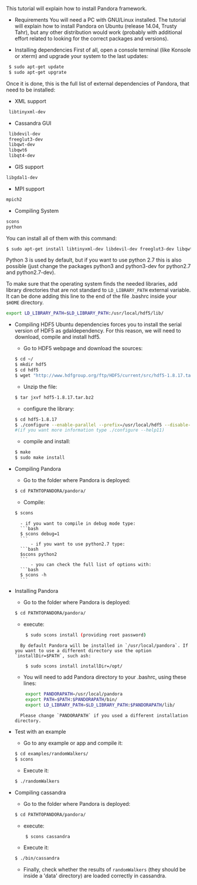 
This tutorial will explain how to install Pandora framework.

- Requirements
You will need a PC with GNU/Linux installed. The tutorial will explain how to install Pandora on Ubuntu (release 14.04, Trusty Tahr), but any other distribution would work (probably with additional effort related to looking for the correct packages and versions).

- Installing dependencies
First of all, open a console terminal (like Konsole or xterm) and upgrade your system to the last updates:
```bash
 $ sudo apt-get update
 $ sudo apt-get upgrate
```

Once it is done, this is the full list of external dependencies of Pandora, that need to be installed:

- XML support
```bash
 libtinyxml-dev
```

- Cassandra GUI
```bash
 libdevil-dev
 freeglut3-dev
 libqwt-dev
 libqwt6
 libqt4-dev
```

- GIS support

```bash
libgdal1-dev
```

- MPI support
```bash
mpich2
```

- Compiling System
```bash
scons
python
```

You can install all of them with this command:
```bash
$ sudo apt-get install libtinyxml-dev libdevil-dev freeglut3-dev libqwt-dev libqwt6 libqt4-dev libqt4-opengl-dev libgdal1-dev mpich2 scons build-essential libboost-random-dev libboost-python-dev libboost-filesystem-dev libboost-system-dev libmpich2-dev python3 python3-dev libboost-test-dev libboost-timer-dev libboost-chrono-dev
```

Python 3 is used by default, but if you want to use python 2.7 this is also possible (just change the packages python3 and python3-dev for python2.7 and python2.7-dev).

To make sure that the operating system finds the needed libraries, add library directories that are not standard to `LD_LIBRARY_PATH` external variable. It can be done adding this line to the end of the file .bashrc inside your `$HOME` directory.

```bash
export LD_LIBRARY_PATH=$LD_LIBRARY_PATH:/usr/local/hdf5/lib/
```

- Compiling HDF5
Ubuntu dependencies forces you to install the serial version of HDF5 as gdaldependency. For this reason, we will need to download, compile and install hdf5.
	* Go to HDF5 webpage and download the sources:
	```bash
	$ cd ~/
	$ mkdir hdf5
	$ cd hdf5
	$ wget "http://www.hdfgroup.org/ftp/HDF5/current/src/hdf5-1.8.17.tar.bz2"
	```
	* Unzip the file:
	```bash
	$ tar jxvf hdf5-1.8.17.tar.bz2
	```
	* configure the library:
	```bash
	$ cd hdf5-1.8.17
	$ ./configure --enable-parallel --prefix=/usr/local/hdf5 --disable-shared --with-pic
	#(if you want more information type ./configure --help11)
 	```
	* compile and install:
	```bash
	$ make
	$ sudo make install
	```

- Compiling Pandora
	* Go to the folder where Pandora is deployed:
	```bash
	$ cd PATHTOPANDORA/pandora/
	```
	* Compile:
	```bash
	$ scons
	```

		- if you want to compile in debug mode type: 
		```bash 
		$ scons debug=1
		``` 
        	- if you want to use python2.7 type: 
		```bash 
		$scons python2 
		```
        	- you can check the full list of options with: 
		```bash
		$ scons -h
		```

- Installing Pandora
	* Go to the folder where Pandora is deployed:
	```bash
	$ cd PATHTOPANDORA/pandora/
	```
	* execute:
	```bash
        $ sudo scons install (providing root password)
	```
        By default Pandora will be installed in `/usr/local/pandora`. If you want to use a different directory use the option `installDir=$PATH`, such ash:
	```bash
        $ sudo scons install installDir=/opt/
	```

    * You will need to add Pandora directory to your .bashrc, using these lines:
	```bash
        export PANDORAPATH=/usr/local/pandora
        export PATH=$PATH:$PANDORAPATH/bin/
        export LD_LIBRARY_PATH=$LD_LIBRARY_PATH:$PANDORAPATH/lib/
	```
        Please change `PANDORAPATH` if you used a different installation directory.

- Test with an example
	* Go to any example or app and compile it:
	```bash
	$ cd examples/randomWalkers/
	$ scons
	```
	
	* Execute it:
	```bash
	$ ./randomWalkers
	```
	
- Compiling cassandra
	* Go to the folder where Pandora is deployed:
	```bash
	$ cd PATHTOPANDORA/pandora/
	```
	* execute:
	```bash
        $ scons cassandra
	```
	* Execute it:
	```bash
	$ ./bin/cassandra
	```
	* Finally, check whether the results of `randomWalkers` (they should be inside a 'data' directory) are loaded correctly in cassandra.

        
